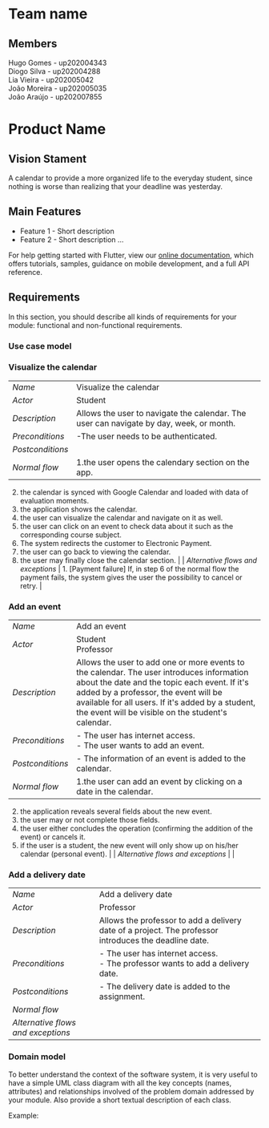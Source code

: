 # Team name

## Members

Hugo Gomes - up202004343 <br />
Diogo Silva - up202004288 <br />
Lia Vieira - up202005042 <br />
João Moreira - up202005035 <br />
João Araújo - up202007855 <br />

# Product Name

## Vision Stament
A calendar to provide a more organized life to the everyday student, since nothing is worse than realizing that your deadline was yesterday.

## Main Features
 - Feature 1 - Short description
 - Feature 2 - Short description
...

For help getting started with Flutter, view our
[online documentation](https://flutter.dev/docs), which offers tutorials,
samples, guidance on mobile development, and a full API reference.

## Requirements

In this section, you should describe all kinds of requirements for your module: functional and non-functional requirements.

### Use case model 


###  Visualize the calendar

|||
| --- | --- |
| *Name* | Visualize the calendar |
| *Actor* |  Student | 
| *Description* | Allows the user to navigate the calendar. The user can navigate by day, week, or month. |
| *Preconditions* | -The user needs to be authenticated.<br> |
| *Postconditions* | |
| *Normal flow* | 1.the user opens the calendary section on the app.<br> 
2. the calendar is synced with Google Calendar and loaded with data of evaluation moments.<br> 
3. the application shows the calendar.<br> 
4.  the user can visualize the calendar and navigate on it as well.<br>
 5. the user can click on an event to check data about it such as the corresponding course subject.<br> 
 6. The system redirects the customer to Electronic Payment.<br>
  7. the user can go back to viewing the calendar.<br>
  8. the user may finally close the calendar section. |
| *Alternative flows and exceptions* | 1. [Payment failure] If, in step 6 of the normal flow the payment fails, the system gives the user the possibility to cancel or retry. |

### Add an event

|||
| --- | --- |
| *Name* | Add an event |
| *Actor* |  Student <br> Professor | 
| *Description* | Allows the user to add one or more events to the calendar. The user introduces information  about the date and the topic each event. If it's added by a professor, the event will be available for all users. If it's added by a student, the event will be visible on the student's calendar. |
| *Preconditions* | - The user has internet access. <br> - The user wants to add an event. |
| *Postconditions* | - The information of an event is added to the calendar. |
| *Normal flow* | 1.the user can add an event by clicking on a date in the calendar.<br> 
2. the application reveals several fields about the new event.<br>
3. the user may or not complete those fields.<br> 
4. the user either concludes the operation (confirming the addition of the event) or cancels it.<br>
 5. if the user is a student, the new event will only show up on his/her calendar (personal event). |
| *Alternative flows and exceptions* | |

### Add a delivery date

|||
| --- | --- |
| *Name* | Add a delivery date |
| *Actor* | Professor | 
| *Description* | Allows the professor to add a delivery date of a project. The professor introduces the deadline date. |
| *Preconditions* | - The user has internet access. <br> - The professor wants to add a delivery date. |
| *Postconditions* | - The delivery date is added to the assignment. |
| *Normal flow* | 
| *Alternative flows and exceptions* | 


### Domain model

To better understand the context of the software system, it is very useful to have a simple UML class diagram with all the key concepts (names, attributes) and relationships involved of the problem domain addressed by your module. 
Also provide a short textual description of each class. 

Example:
